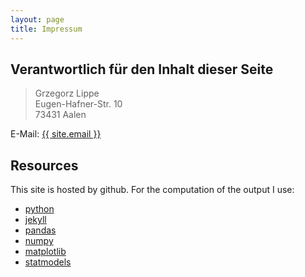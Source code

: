 ```yaml
---
layout: page
title: Impressum
---
```


## Verantwortlich für den Inhalt dieser Seite

> Grzegorz Lippe  
> Eugen-Hafner-Str. 10  
> 73431 Aalen  

E-Mail: [{{ site.email }}](mailto:Grzegorz.Lippe@googlemail.com?subject=schorschie.github.io)

## Resources

This site is hosted by github. For the computation of the output I use:

* [python](https://www.python.org)
* [jekyll](https://jekyllrb.com)
* [pandas](https://pandas.pydata.org)
* [numpy](https://numpy.org)
* [matplotlib](https://matplotlib.org)
* [statmodels](https://www.statsmodels.org/stable/index.html)
